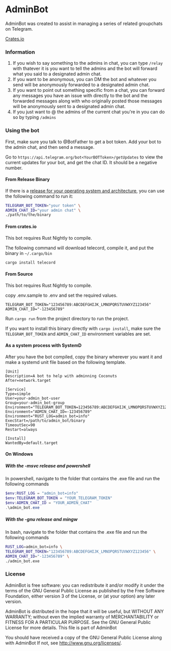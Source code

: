 # AdminBot
AdminBot was created to assist in managing a series of related groupchats on Telegram.

[Crates.io](https://crates.io/crates/admin_bot)

### Information
1. If you wish to say something to the admins in chat, you can type `/relay` with thatever it is you want to tell the admins and the bot will forward what you said to a designated admin chat.
2. If you want to be anonymous, you can DM the bot and whatever you send will be anonymously forwarded to a designated admin chat.
3. If you want to point out something specific from a chat, you can forward any messages you have an issue with directly to the bot and the forwarded messages along with who originally posted those messages will be anonymously sent to a designated admin chat.
4. If you just want to @ the admins of the current chat you're in you can do so by typing `/admins`

### Using the bot

First, make sure you talk to @BotFather to get a bot token. Add your bot to the admin chat, and then send a message.

Go to `https://api.telegram.org/bot<YourBOTToken>/getUpdates` to view the current updates for your bot, and get the chat ID. It should be a negative number.

#### From Release Binary
If there is a [release for your operating system and architecture](https://github.com/asonix/telegram-admin-bot/releases), you can use the following command to run it:
```bash
TELEGRAM_BOT_TOKEN="your token" \
ADMIN_CHAT_ID="your admin chat" \
./path/to/the/binary
```

#### From crates.io
This bot requires Rust Nightly to compile.

The following command will download telecord, compile it, and put the binary in `~/.cargo/bin`
```bash
cargo install telecord
```

#### From Source
This bot requires Rust Nightly to compile.

copy .env.sample to .env and set the required values.
```
TELEGRAM_BOT_TOKEN="123456789:ABCDEFGHIJK_LMNOPQRSTUVWXYZ123456"
ADMIN_CHAT_ID="-123456789"
```

Run `cargo run` from the project directory to run the project.

If you want to install this binary directly with `cargo install`, make sure the `TELEGRAM_BOT_TOKEN` and `ADMIN_CHAT_ID` environment variables are set.

#### As a system process with SystemD
After you have the bot compiled, copy the binary wherever you want it and make a systemd unit file based on the following template.
```
[Unit]
Description=A bot to help with adminning Coconuts
After=network.target

[Service]
Type=simple
User=your-admin_bot-user
Group=your-admin_bot-group
Environment="TELEGRAM_BOT_TOKEN=123456789:ABCDEFGHIJK_LMNOPQRSTUVWXYZ123456"
Environment="ADMIN_CHAT_ID=-123456789"
Environment="RUST_LOG=admin_bot=info"
ExecStart=/path/to/admin_bot/binary
TimeoutSec=90
Restart=always

[Install]
WantedBy=default.target
```

#### On Windows
##### With the -msvc release and powershell
In powershell, navigate to the folder that contains the .exe file and run the following commands
```powershell
$env:RUST_LOG = "admin_bot=info"
$env:TELEGRAM_BOT_TOKEN = "YOUR_TELEGRAM_TOKEN"
$env:ADMIN_CHAT_ID = "YOUR_ADMIN_CHAT"
.\admin_bot.exe
```

##### With the -gnu release and mingw
In bash, navigate to the folder that contains the .exe file and run the following commands
```bash
RUST_LOG=admin_bot=info \
TELEGRAM_BOT_TOKEN="123456789:ABCDEFGHIJK_LMNOPQRSTUVWXYZ123456" \
ADMIN_CHAT_ID="-123456789" \
./admin_bot.exe
```

### License

AdminBot is free software: you can redistribute it and/or modify it under the terms of the GNU General Public License as published by the Free Software Foundation, either version 3 of the License, or (at your option) any later version.

AdminBot is distributed in the hope that it will be useful, but WITHOUT ANY WARRANTY; without even the implied warranty of MERCHANTABILITY or FITNESS FOR A PARTICULAR PURPOSE. See the GNU General Public License for more details. This file is part of AdminBot

You should have received a copy of the GNU General Public License along with AdminBot If not, see http://www.gnu.org/licenses/.
